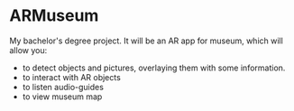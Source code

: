 # ARMuseum

My bachelor's degree project. It will be an AR app for museum, which will allow you:
* to detect objects and pictures, overlaying them with some information.
* to interact with AR objects
* to listen audio-guides
* to view museum map
